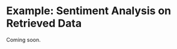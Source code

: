 # Example: Sentiment Analysis on Retrieved Data

Coming soon.
<!-- 
## Setup

Let's add an extra tool to Elysia that analyses the retrieved data and outputs sentiment scores on the objects. This modifies the default Elysia setup, so to start with, let's import Elysia, configure the LLMs and set up a tree with the default initialisation.

```python
from elysia.tree.tree import Tree
from elysia.config import settings
settings.default_models()
tree = Tree(branch_initialisation = "one_branch")
```

## Custom Tool

Let's use an LLM for sentiment analysis by creating a custom tool Elysia can use. Be sure to follow the (custom tool guide)[Customising/advanced_tool_construction.md] for more information.

In this case, we want to provide a comprehensive 
```python

```
 -->
